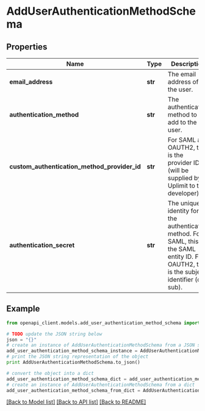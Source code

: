 # AddUserAuthenticationMethodSchema


## Properties
Name | Type | Description | Notes
------------ | ------------- | ------------- | -------------
**email_address** | **str** | The email address of the user. | 
**authentication_method** | **str** | The authentication method to add to the user. | 
**custom_authentication_method_provider_id** | **str** | For SAML and OAUTH2, this is the provider ID (will be supplied by Uplimit to the developer). | 
**authentication_secret** | **str** | The unique identity for the authentication method. For SAML, this is the SAML entity ID. For OAUTH2, this is the subject identifier (or sub). | 

## Example

```python
from openapi_client.models.add_user_authentication_method_schema import AddUserAuthenticationMethodSchema

# TODO update the JSON string below
json = "{}"
# create an instance of AddUserAuthenticationMethodSchema from a JSON string
add_user_authentication_method_schema_instance = AddUserAuthenticationMethodSchema.from_json(json)
# print the JSON string representation of the object
print AddUserAuthenticationMethodSchema.to_json()

# convert the object into a dict
add_user_authentication_method_schema_dict = add_user_authentication_method_schema_instance.to_dict()
# create an instance of AddUserAuthenticationMethodSchema from a dict
add_user_authentication_method_schema_from_dict = AddUserAuthenticationMethodSchema.from_dict(add_user_authentication_method_schema_dict)
```
[[Back to Model list]](../README.md#documentation-for-models) [[Back to API list]](../README.md#documentation-for-api-endpoints) [[Back to README]](../README.md)



